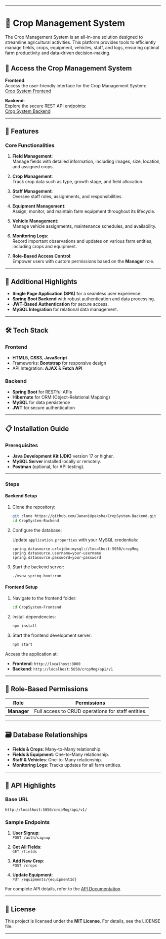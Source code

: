 

---

# 🌾 Crop Management System

The Crop Management System is an all-in-one solution designed to streamline agricultural activities. This platform provides tools to efficiently manage fields, crops, equipment, vehicles, staff, and logs, ensuring optimal farm productivity and data-driven decision-making.

## 🔗 Access the Crop Management System

**Frontend**:  
Access the user-friendly interface for the Crop Management System:  
[Crop System Frontend](https://github.com/JananiUpeksha/CropSystem-Frontend)

**Backend**:  
Explore the secure REST API endpoints:  
[Crop System Backend](https://github.com/JananiUpeksha/CropSystem-Backend)

---

## 🚀 Features

### Core Functionalities

1. **Field Management**:  
   Manage fields with detailed information, including images, size, location, and assigned crops.

2. **Crop Management**:  
   Track crop data such as type, growth stage, and field allocation.

3. **Staff Management**:  
   Oversee staff roles, assignments, and responsibilities.

4. **Equipment Management**:  
   Assign, monitor, and maintain farm equipment throughout its lifecycle.

5. **Vehicle Management**:  
   Manage vehicle assignments, maintenance schedules, and availability.

6. **Monitoring Logs**:  
   Record important observations and updates on various farm entities, including crops and equipment.

7. **Role-Based Access Control**:  
   Empower users with custom permissions based on the **Manager** role.

---

## 🌟 Additional Highlights

- **Single Page Application (SPA)** for a seamless user experience.
- **Spring Boot Backend** with robust authentication and data processing.
- **JWT-Based Authentication** for secure access.
- **MySQL Integration** for relational data management.

---

## 🛠️ Tech Stack

### Frontend  
- **HTML5**, **CSS3**, **JavaScript**  
- Frameworks: **Bootstrap** for responsive design  
- API Integration: **AJAX** & **Fetch API**

### Backend  
- **Spring Boot** for RESTful APIs  
- **Hibernate** for ORM (Object-Relational Mapping)  
- **MySQL** for data persistence  
- **JWT** for secure authentication

---

## 📋 Installation Guide

### Prerequisites

- **Java Development Kit (JDK)** version 17 or higher.
- **MySQL Server** installed locally or remotely.
- **Postman** (optional, for API testing).

---

### Steps

#### Backend Setup

1. Clone the repository:

    ```bash  
    git clone https://github.com/JananiUpeksha/CropSystem-Backend.git  
    cd CropSystem-Backend  
    ```

2. Configure the database:

    Update `application.properties` with your MySQL credentials:

    ```properties  
    spring.datasource.url=jdbc:mysql://localhost:5050/cropMng
    spring.datasource.username=your-username
    spring.datasource.password=your-password
    ```

3. Start the backend server:

    ```bash  
    ./mvnw spring-boot:run
    ```

#### Frontend Setup

1. Navigate to the frontend folder:

    ```bash  
    cd CropSystem-Frontend
    ```

2. Install dependencies:

    ```bash  
    npm install
    ```

3. Start the frontend development server:

    ```bash  
    npm start
    ```

Access the application at:  
- **Frontend**: `http://localhost:3000`  
- **Backend**: `http://localhost:5050/cropMng/api/v1`

---

## 🔐 Role-Based Permissions

| Role        | Permissions                                                                                       |  
|-------------|---------------------------------------------------------------------------------------------------|  
| **Manager** | Full access to CRUD operations for staff entities.                                                  |

---

## 🗃️ Database Relationships

- **Fields & Crops**: Many-to-Many relationship.
- **Fields & Equipment**: One-to-Many relationship.
- **Staff & Vehicles**: One-to-Many relationship.
- **Monitoring Logs**: Tracks updates for all farm entities.

---

## 📄 API Highlights

### Base URL  

`http://localhost:5050/cropMng/api/v1/`

### Sample Endpoints

1. **User Signup**:  
   `POST /auth/signup`

2. **Get All Fields**:  
   `GET /fields`

3. **Add New Crop**:  
   `POST /crops`

4. **Update Equipment**:  
   `PUT /equipments/{equipmentId}`

For complete API details, refer to the [API Documentation](https://documenter.getpostman.com/view/36189377/2sAYBbcTZz).

---

## 📃 License

This project is licensed under the **MIT License**. For details, see the LICENSE file.

---


